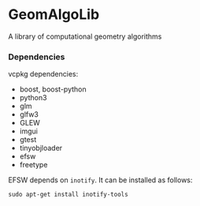 # GeomAlgoLib
A library of computational geometry algorithms

### Dependencies

vcpkg dependencies:
* boost, boost-python
* python3
* glm
* glfw3
* GLEW
* imgui
* gtest
* tinyobjloader
* efsw
* freetype

EFSW depends on `inotify`. It can be installed as follows:
```
sudo apt-get install inotify-tools
```